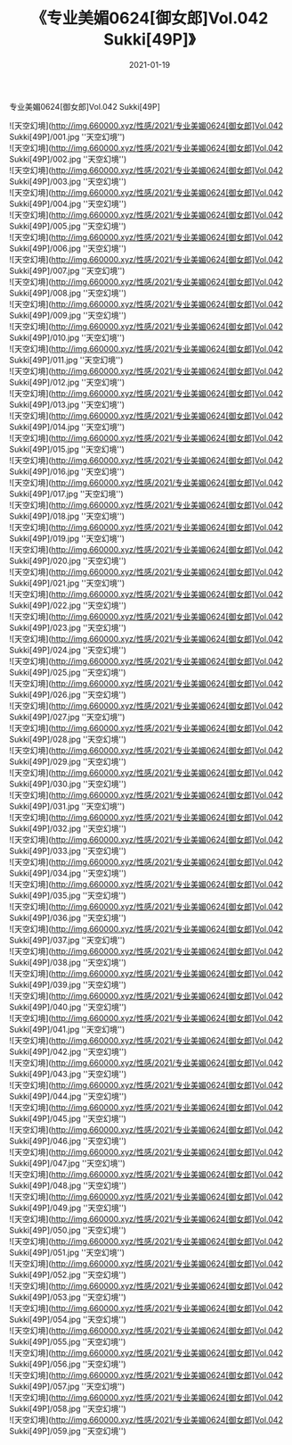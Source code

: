 ﻿---
layout: post
title:  《专业美媚0624[御女郎]Vol.042 Sukki[49P]》
date:   2021-01-19
img: http://img.660000.xyz/性感/2021/专业美媚0624[御女郎]Vol.042 Sukki[49P]/000.jpg
categories: [美女, 性感, 泳衣]
---

专业美媚0624[御女郎]Vol.042 Sukki[49P]



![天空幻境](http://img.660000.xyz/性感/2021/专业美媚0624[御女郎]Vol.042 Sukki[49P]/001.jpg ''天空幻境'') <br>
![天空幻境](http://img.660000.xyz/性感/2021/专业美媚0624[御女郎]Vol.042 Sukki[49P]/002.jpg ''天空幻境'') <br>
![天空幻境](http://img.660000.xyz/性感/2021/专业美媚0624[御女郎]Vol.042 Sukki[49P]/003.jpg ''天空幻境'') <br>
![天空幻境](http://img.660000.xyz/性感/2021/专业美媚0624[御女郎]Vol.042 Sukki[49P]/004.jpg ''天空幻境'') <br>
![天空幻境](http://img.660000.xyz/性感/2021/专业美媚0624[御女郎]Vol.042 Sukki[49P]/005.jpg ''天空幻境'') <br>
![天空幻境](http://img.660000.xyz/性感/2021/专业美媚0624[御女郎]Vol.042 Sukki[49P]/006.jpg ''天空幻境'') <br>
![天空幻境](http://img.660000.xyz/性感/2021/专业美媚0624[御女郎]Vol.042 Sukki[49P]/007.jpg ''天空幻境'') <br>
![天空幻境](http://img.660000.xyz/性感/2021/专业美媚0624[御女郎]Vol.042 Sukki[49P]/008.jpg ''天空幻境'') <br>
![天空幻境](http://img.660000.xyz/性感/2021/专业美媚0624[御女郎]Vol.042 Sukki[49P]/009.jpg ''天空幻境'') <br>
![天空幻境](http://img.660000.xyz/性感/2021/专业美媚0624[御女郎]Vol.042 Sukki[49P]/010.jpg ''天空幻境'') <br>
![天空幻境](http://img.660000.xyz/性感/2021/专业美媚0624[御女郎]Vol.042 Sukki[49P]/011.jpg ''天空幻境'') <br>
![天空幻境](http://img.660000.xyz/性感/2021/专业美媚0624[御女郎]Vol.042 Sukki[49P]/012.jpg ''天空幻境'') <br>
![天空幻境](http://img.660000.xyz/性感/2021/专业美媚0624[御女郎]Vol.042 Sukki[49P]/013.jpg ''天空幻境'') <br>
![天空幻境](http://img.660000.xyz/性感/2021/专业美媚0624[御女郎]Vol.042 Sukki[49P]/014.jpg ''天空幻境'') <br>
![天空幻境](http://img.660000.xyz/性感/2021/专业美媚0624[御女郎]Vol.042 Sukki[49P]/015.jpg ''天空幻境'') <br>
![天空幻境](http://img.660000.xyz/性感/2021/专业美媚0624[御女郎]Vol.042 Sukki[49P]/016.jpg ''天空幻境'') <br>
![天空幻境](http://img.660000.xyz/性感/2021/专业美媚0624[御女郎]Vol.042 Sukki[49P]/017.jpg ''天空幻境'') <br>
![天空幻境](http://img.660000.xyz/性感/2021/专业美媚0624[御女郎]Vol.042 Sukki[49P]/018.jpg ''天空幻境'') <br>
![天空幻境](http://img.660000.xyz/性感/2021/专业美媚0624[御女郎]Vol.042 Sukki[49P]/019.jpg ''天空幻境'') <br>
![天空幻境](http://img.660000.xyz/性感/2021/专业美媚0624[御女郎]Vol.042 Sukki[49P]/020.jpg ''天空幻境'') <br>
![天空幻境](http://img.660000.xyz/性感/2021/专业美媚0624[御女郎]Vol.042 Sukki[49P]/021.jpg ''天空幻境'') <br>
![天空幻境](http://img.660000.xyz/性感/2021/专业美媚0624[御女郎]Vol.042 Sukki[49P]/022.jpg ''天空幻境'') <br>
![天空幻境](http://img.660000.xyz/性感/2021/专业美媚0624[御女郎]Vol.042 Sukki[49P]/023.jpg ''天空幻境'') <br>
![天空幻境](http://img.660000.xyz/性感/2021/专业美媚0624[御女郎]Vol.042 Sukki[49P]/024.jpg ''天空幻境'') <br>
![天空幻境](http://img.660000.xyz/性感/2021/专业美媚0624[御女郎]Vol.042 Sukki[49P]/025.jpg ''天空幻境'') <br>
![天空幻境](http://img.660000.xyz/性感/2021/专业美媚0624[御女郎]Vol.042 Sukki[49P]/026.jpg ''天空幻境'') <br>
![天空幻境](http://img.660000.xyz/性感/2021/专业美媚0624[御女郎]Vol.042 Sukki[49P]/027.jpg ''天空幻境'') <br>
![天空幻境](http://img.660000.xyz/性感/2021/专业美媚0624[御女郎]Vol.042 Sukki[49P]/028.jpg ''天空幻境'') <br>
![天空幻境](http://img.660000.xyz/性感/2021/专业美媚0624[御女郎]Vol.042 Sukki[49P]/029.jpg ''天空幻境'') <br>
![天空幻境](http://img.660000.xyz/性感/2021/专业美媚0624[御女郎]Vol.042 Sukki[49P]/030.jpg ''天空幻境'') <br>
![天空幻境](http://img.660000.xyz/性感/2021/专业美媚0624[御女郎]Vol.042 Sukki[49P]/031.jpg ''天空幻境'') <br>
![天空幻境](http://img.660000.xyz/性感/2021/专业美媚0624[御女郎]Vol.042 Sukki[49P]/032.jpg ''天空幻境'') <br>
![天空幻境](http://img.660000.xyz/性感/2021/专业美媚0624[御女郎]Vol.042 Sukki[49P]/033.jpg ''天空幻境'') <br>
![天空幻境](http://img.660000.xyz/性感/2021/专业美媚0624[御女郎]Vol.042 Sukki[49P]/034.jpg ''天空幻境'') <br>
![天空幻境](http://img.660000.xyz/性感/2021/专业美媚0624[御女郎]Vol.042 Sukki[49P]/035.jpg ''天空幻境'') <br>
![天空幻境](http://img.660000.xyz/性感/2021/专业美媚0624[御女郎]Vol.042 Sukki[49P]/036.jpg ''天空幻境'') <br>
![天空幻境](http://img.660000.xyz/性感/2021/专业美媚0624[御女郎]Vol.042 Sukki[49P]/037.jpg ''天空幻境'') <br>
![天空幻境](http://img.660000.xyz/性感/2021/专业美媚0624[御女郎]Vol.042 Sukki[49P]/038.jpg ''天空幻境'') <br>
![天空幻境](http://img.660000.xyz/性感/2021/专业美媚0624[御女郎]Vol.042 Sukki[49P]/039.jpg ''天空幻境'') <br>
![天空幻境](http://img.660000.xyz/性感/2021/专业美媚0624[御女郎]Vol.042 Sukki[49P]/040.jpg ''天空幻境'') <br>
![天空幻境](http://img.660000.xyz/性感/2021/专业美媚0624[御女郎]Vol.042 Sukki[49P]/041.jpg ''天空幻境'') <br>
![天空幻境](http://img.660000.xyz/性感/2021/专业美媚0624[御女郎]Vol.042 Sukki[49P]/042.jpg ''天空幻境'') <br>
![天空幻境](http://img.660000.xyz/性感/2021/专业美媚0624[御女郎]Vol.042 Sukki[49P]/043.jpg ''天空幻境'') <br>
![天空幻境](http://img.660000.xyz/性感/2021/专业美媚0624[御女郎]Vol.042 Sukki[49P]/044.jpg ''天空幻境'') <br>
![天空幻境](http://img.660000.xyz/性感/2021/专业美媚0624[御女郎]Vol.042 Sukki[49P]/045.jpg ''天空幻境'') <br>
![天空幻境](http://img.660000.xyz/性感/2021/专业美媚0624[御女郎]Vol.042 Sukki[49P]/046.jpg ''天空幻境'') <br>
![天空幻境](http://img.660000.xyz/性感/2021/专业美媚0624[御女郎]Vol.042 Sukki[49P]/047.jpg ''天空幻境'') <br>
![天空幻境](http://img.660000.xyz/性感/2021/专业美媚0624[御女郎]Vol.042 Sukki[49P]/048.jpg ''天空幻境'') <br>
![天空幻境](http://img.660000.xyz/性感/2021/专业美媚0624[御女郎]Vol.042 Sukki[49P]/049.jpg ''天空幻境'') <br>
![天空幻境](http://img.660000.xyz/性感/2021/专业美媚0624[御女郎]Vol.042 Sukki[49P]/050.jpg ''天空幻境'') <br>
![天空幻境](http://img.660000.xyz/性感/2021/专业美媚0624[御女郎]Vol.042 Sukki[49P]/051.jpg ''天空幻境'') <br>
![天空幻境](http://img.660000.xyz/性感/2021/专业美媚0624[御女郎]Vol.042 Sukki[49P]/052.jpg ''天空幻境'') <br>
![天空幻境](http://img.660000.xyz/性感/2021/专业美媚0624[御女郎]Vol.042 Sukki[49P]/053.jpg ''天空幻境'') <br>
![天空幻境](http://img.660000.xyz/性感/2021/专业美媚0624[御女郎]Vol.042 Sukki[49P]/054.jpg ''天空幻境'') <br>
![天空幻境](http://img.660000.xyz/性感/2021/专业美媚0624[御女郎]Vol.042 Sukki[49P]/055.jpg ''天空幻境'') <br>
![天空幻境](http://img.660000.xyz/性感/2021/专业美媚0624[御女郎]Vol.042 Sukki[49P]/056.jpg ''天空幻境'') <br>
![天空幻境](http://img.660000.xyz/性感/2021/专业美媚0624[御女郎]Vol.042 Sukki[49P]/057.jpg ''天空幻境'') <br>
![天空幻境](http://img.660000.xyz/性感/2021/专业美媚0624[御女郎]Vol.042 Sukki[49P]/058.jpg ''天空幻境'') <br>
![天空幻境](http://img.660000.xyz/性感/2021/专业美媚0624[御女郎]Vol.042 Sukki[49P]/059.jpg ''天空幻境'') <br>